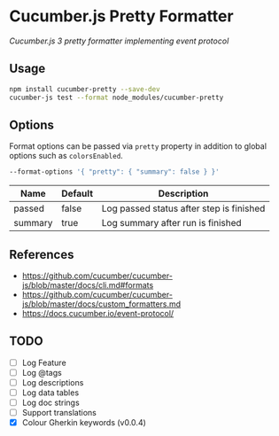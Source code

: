 # Cucumber.js Pretty Formatter

*Cucumber.js 3 pretty formatter implementing event protocol*

## Usage

```bash
npm install cucumber-pretty --save-dev
cucumber-js test --format node_modules/cucumber-pretty
```

## Options

Format options can be passed via `pretty` property in addition to global options such as `colorsEnabled`.

```bash
--format-options '{ "pretty": { "summary": false } }'
```

| Name | Default | Description |
| --- | --- | --- |
| passed | false | Log passed status after step is finished |
| summary | true | Log summary after run is finished |

## References

- https://github.com/cucumber/cucumber-js/blob/master/docs/cli.md#formats
- https://github.com/cucumber/cucumber-js/blob/master/docs/custom_formatters.md
- https://docs.cucumber.io/event-protocol/

## TODO

- [ ] Log Feature
- [ ] Log @tags
- [ ] Log descriptions
- [ ] Log data tables
- [ ] Log doc strings
- [ ] Support translations
- [x] Colour Gherkin keywords (v0.0.4)
